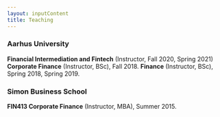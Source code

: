 ```yaml
---
layout: inputContent
title: Teaching
---
```


### Aarhus University
**Financial Intermediation and Fintech** (Instructor, Fall 2020, Spring 2021)
**Corporate Finance** (Instructor, BSc), Fall 2018.
**Finance** (Instructor, BSc), Spring 2018, Spring 2019.

### Simon Business School
**FIN413 Corporate Finance** (Instructor, MBA), Summer 2015.
